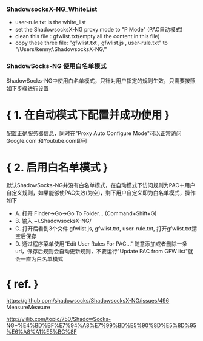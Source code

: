 ### ShadowsocksX-NG_WhiteList

- user-rule.txt is the white_list
- set the ShadowsocksX-NG proxy mode to "P Mode" (PAC自动模式)
- clean this file : gfwlist.txt(empty all the content in this file)
- copy these three file: "gfwlist.txt , gfwlist.js , user-rule.txt" to "/Users/kenny/.ShadowsocksX-NG/"


### ShadowSocks-NG 使用白名单模式
ShadowSocks-NG中使用白名单模式，只针对用户指定的规则生效，只需要按照如下步骤进行设置

# { 1. 在自动模式下配置并成功使用 }
配置正确服务器信息，同时在"Proxy Auto Configure Mode"可以正常访问Google.com 和Youtube.com即可

# { 2. 启用白名单模式 }
默认ShadowSocks-NG并没有白名单模式，在自动模式下访问规则为PAC＋用户自定义规则，如果能够使PAC失效(为空)，剩下用户自定义即为白名单模式，操作如下
- A. 打开 Finder->Go->Go To Folder... (Command+Shift+G)
- B. 输入 ~/.ShadowsocksX-NG/
- C. 打开后看到3个文件 gfwlist.js, gfwlist.txt, user-rule.txt, 打开gfwlist.txt清空后保存
- D. 通过程序菜单使用"Edit User Rules For PAC..." 随意添加或者删除一条url，保存后规则会自动更新规则，不要运行"Update PAC from GFW list"就会一直为白名单模式

# { ref. }
https://github.com/shadowsocks/ShadowsocksX-NG/issues/496
MeasureMeasure

http://yiilib.com/topic/750/ShadowSocks-NG+%E4%BD%BF%E7%94%A8%E7%99%BD%E5%90%8D%E5%8D%95%E6%A8%A1%E5%BC%8F